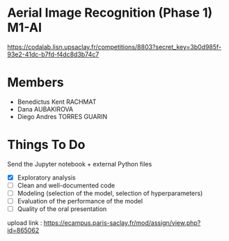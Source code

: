# Aerial Image Recognition (Phase 1) M1-AI

https://codalab.lisn.upsaclay.fr/competitions/8803?secret_key=3b0d985f-93e2-41dc-b7fd-f4dc8d3b74c7

# Members 

- Benedictus Kent RACHMAT
- Dana AUBAKIROVA
- Diego Andres TORRES GUARIN

# Things To Do 

Send the Jupyter notebook + external Python files

- [x] Exploratory analysis 
- [ ] Clean and well-documented code 
- [ ] Modeling (selection of the model, selection of hyperparameters) 
- [ ] Evaluation of the performance of the model 
- [ ] Quality of the oral presentation

upload link : https://ecampus.paris-saclay.fr/mod/assign/view.php?id=865062